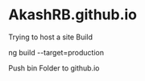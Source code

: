 # AkashRB.github.io
Trying to host a site
Build 

ng build --target=production

Push bin Folder to github.io
